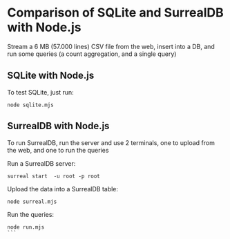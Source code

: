 # Comparison of SQLite and SurrealDB with Node.js

Stream a 6 MB (57.000 lines) CSV file from the web, insert into a DB, and run some queries (a count aggregation, and a single query)

## SQLite with Node.js

To test SQLite, just run:

```
node sqlite.mjs
```

## SurrealDB with Node.js

To run SurrealDB, run the server and use 2 terminals, one to upload from the web, and one to run the queries

Run a SurrealDB server:

```
surreal start  -u root -p root
```

Upload the data into a SurrealDB table:

```
node surreal.mjs
```

Run the queries:

````
node run.mjs
```

````
